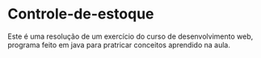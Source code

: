 # Controle-de-estoque
Este é uma resolução de um exercício do curso de desenvolvimento web, programa feito em java para pratricar conceitos aprendido na aula.
